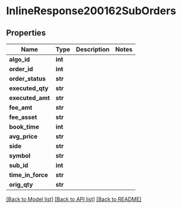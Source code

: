 # InlineResponse200162SubOrders

## Properties
Name | Type | Description | Notes
------------ | ------------- | ------------- | -------------
**algo_id** | **int** |  | 
**order_id** | **int** |  | 
**order_status** | **str** |  | 
**executed_qty** | **str** |  | 
**executed_amt** | **str** |  | 
**fee_amt** | **str** |  | 
**fee_asset** | **str** |  | 
**book_time** | **int** |  | 
**avg_price** | **str** |  | 
**side** | **str** |  | 
**symbol** | **str** |  | 
**sub_id** | **int** |  | 
**time_in_force** | **str** |  | 
**orig_qty** | **str** |  | 

[[Back to Model list]](../README.md#documentation-for-models) [[Back to API list]](../README.md#documentation-for-api-endpoints) [[Back to README]](../README.md)

